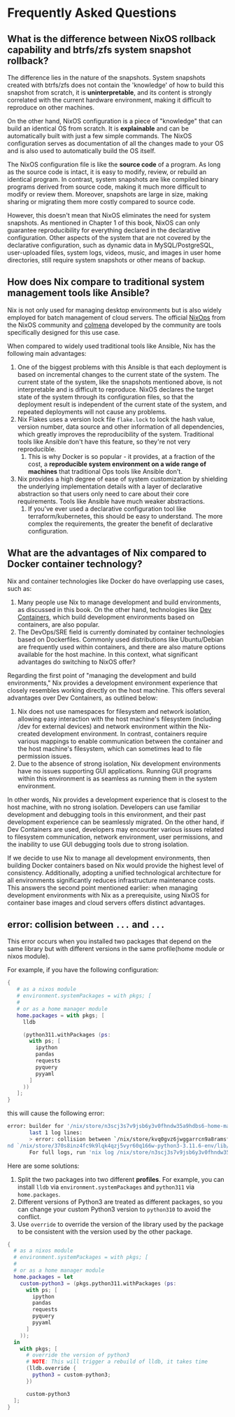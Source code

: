 # Frequently Asked Questions

## What is the difference between NixOS rollback capability and btrfs/zfs system snapshot rollback?

The difference lies in the nature of the snapshots. System snapshots created with btrfs/zfs does not contain the 'knowledge' of how to build this snapshot from scratch, it is **uninterpretable**, and its content is strongly correlated with the current hardware environment, making it difficult to reproduce on other machines.

On the other hand, NixOS configuration is a piece of "knowledge" that can build an identical OS from scratch. It is **explainable** and can be automatically built with just a few simple commands. The NixOS configuration serves as documentation of all the changes made to your OS and is also used to automatically build the OS itself.

The NixOS configuration file is like the **source code** of a program. As long as the source code is intact, it is easy to modify, review, or rebuild an identical program. In contrast, system snapshots are like compiled binary programs derived from source code, making it much more difficult to modify or review them. Moreover, snapshots are large in size, making sharing or migrating them more costly compared to source code.

However, this doesn't mean that NixOS eliminates the need for system snapshots. As mentioned in Chapter 1 of this book, NixOS can only guarantee reproducibility for everything declared in the declarative configuration. Other aspects of the system that are not covered by the declarative configuration, such as dynamic data in MySQL/PostgreSQL, user-uploaded files, system logs, videos, music, and images in user home directories, still require system snapshots or other means of backup.

## How does Nix compare to traditional system management tools like Ansible?

Nix is not only used for managing desktop environments but is also widely employed for batch management of cloud servers. The official [NixOps](https://github.com/NixOS/nixops) from the NixOS community and [colmena](https://github.com/zhaofengli/colmena) developed by the community are tools specifically designed for this use case.

When compared to widely used traditional tools like Ansible, Nix has the following main advantages:

1. One of the biggest problems with this Ansible is that each deployment is based on incremental changes to the current state of the system. The current state of the system, like the snapshots mentioned above, is not interpretable and is difficult to reproduce. NixOS declares the target state of the system through its configuration files, so that the deployment result is independent of the current state of the system, and repeated deployments will not cause any problems.
2. Nix Flakes uses a version lock file `flake.lock` to lock the hash value, version number, data source and other information of all dependencies, which greatly improves the reproducibility of the system. Traditional tools like Ansible don't have this feature, so they're not very reproducible.
   1. This is why Docker is so popular - it provides, at a fraction of the cost, a **reproducible system environment on a wide range of machines** that traditional Ops tools like Ansible don't.
1. Nix provides a high degree of ease of system customization by shielding the underlying implementation details with a layer of declarative abstraction so that users only need to care about their core requirements. Tools like Ansible have much weaker abstractions.
   1. If you've ever used a declarative configuration tool like terraform/kubernetes, this should be easy to understand. The more complex the requirements, the greater the benefit of declarative configuration.

## What are the advantages of Nix compared to Docker container technology?

Nix and container technologies like Docker do have overlapping use cases, such as:

1. Many people use Nix to manage development and build environments, as discussed in this book. On the other hand, technologies like [Dev Containers](https://github.com/devcontainers/spec), which build development environments based on containers, are also popular.
2. The DevOps/SRE field is currently dominated by container technologies based on Dockerfiles. Commonly used distributions like Ubuntu/Debian are frequently used within containers, and there are also mature options available for the host machine. In this context, what significant advantages do switching to NixOS offer?

Regarding the first point of "managing the development and build environments," Nix provides a development environment experience that closely resembles working directly on the host machine. This offers several advantages over Dev Containers, as outlined below:

1. Nix does not use namespaces for filesystem and network isolation, allowing easy interaction with the host machine's filesystem (including /dev for external devices) and network environment within the Nix-created development environment. In contrast, containers require various mappings to enable communication between the container and the host machine's filesystem, which can sometimes lead to file permission issues.
2. Due to the absence of strong isolation, Nix development environments have no issues supporting GUI applications. Running GUI programs within this environment is as seamless as running them in the system environment.

In other words, Nix provides a development experience that is closest to the host machine, with no strong isolation. Developers can use familiar development and debugging tools in this environment, and their past development experience can be seamlessly migrated. On the other hand, if Dev Containers are used, developers may encounter various issues related to filesystem communication, network environment, user permissions, and the inability to use GUI debugging tools due to strong isolation.

If we decide to use Nix to manage all development environments, then building Docker containers based on Nix would provide the highest level of consistency. Additionally, adopting a unified technological architecture for all environments significantly reduces infrastructure maintenance costs. This answers the second point mentioned earlier: when managing development environments with Nix as a prerequisite, using NixOS for container base images and cloud servers offers distinct advantages.

## error: collision between `...` and `...`

This error occurs when you installed two packages that depend on the same library but with different versions in the same profile(home module or nixos module).

For example, if you have the following configuration:

```nix
{
   # as a nixos module
   # environment.systemPackages = with pkgs; [
   #
   # or as a home manager module
   home.packages = with pkgs; [
     lldb

     (python311.withPackages (ps:
       with ps; [
         ipython
         pandas
         requests
         pyquery
         pyyaml
       ]
     ))
   ];
}
```

this will cause the following error:

```bash
error: builder for '/nix/store/n3scj3s7v9jsb6y3v0fhndw35a9hdbs6-home-manager-path.drv' failed with exit code 25;
       last 1 log lines:
       > error: collision between `/nix/store/kvq0gvz6jwggarrcn9a8ramsfhyh1h9d-lldb-14.0.6/lib/python3.11/site-packages/six.py' a
nd `/nix/store/370s8inz4fc9k9lqk4qzj5vyr60q166w-python3-3.11.6-env/lib/python3.11/site-packages/six.py'
       For full logs, run 'nix log /nix/store/n3scj3s7v9jsb6y3v0fhndw35a9hdbs6-home-manager-path.drv'.
```

Here are some solutions:

1. Split the two packages into two different **profiles**. For example, you can install `lldb` via `environment.systemPackages` and `python311` via `home.packages`.
2. Different versions of Python3 are treated as different packages, so you can change your custom Python3 version to `python310` to avoid the conflict. 
2. Use `override` to override the version of the library used by the package to be consistent with the version used by the other package.

  ```nix
  {
    # as a nixos module
    # environment.systemPackages = with pkgs; [
    #
    # or as a home manager module
    home.packages = let
      custom-python3 = (pkgs.python311.withPackages (ps:
        with ps; [
          ipython
          pandas
          requests
          pyquery
          pyyaml
        ]
      ));
    in
      with pkgs; [
        # override the version of python3
        # NOTE: This will trigger a rebuild of lldb, it takes time
        (lldb.override {
          python3 = custom-python3;
        })
  
        custom-python3
    ];
  }
  ```

